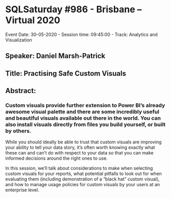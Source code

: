 # SQLSaturday #986 - Brisbane – Virtual 2020
Event Date: 30-05-2020 - Session time: 09:45:00 - Track: Analytics and Visualization
## Speaker: Daniel Marsh-Patrick
## Title: Practising Safe Custom Visuals
## Abstract:
### Custom visuals provide further extension to Power BI’s already awesome visual palette and there are some incredibly useful and beautiful visuals available out there in the world. You can also install visuals directly from files you build yourself, or built by others.

While you should ideally be able to trust that custom visuals are improving your ability to tell your data story, it’s often worth knowing exactly what these can and can’t do with respect to your data so that you can make informed decisions around the right ones to use.

In this session, we’ll talk about considerations to make when selecting custom visuals for your reports, what potential pitfalls to look out for when evaluating them (including demonstration of a “black hat” custom visual), and how to manage usage policies for custom visuals by your users at an enterprise level.
